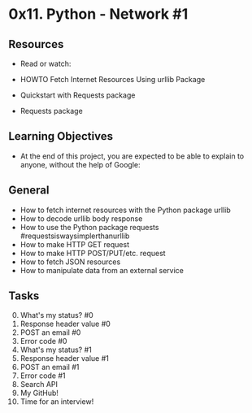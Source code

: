 # 0x11. Python - Network #1

## Resources
* Read or watch:

* HOWTO Fetch Internet Resources Using urllib Package
* Quickstart with Requests package
* Requests package

## Learning Objectives
- At the end of this project, you are expected to be able to explain to anyone, without the help of Google:

## General
- How to fetch internet resources with the Python package urllib
- How to decode urllib body response
- How to use the Python package requests #requestsiswaysimplerthanurllib
- How to make HTTP GET request
- How to make HTTP POST/PUT/etc. request
- How to fetch JSON resources
- How to manipulate data from an external service
 
## Tasks
0. What's my status? #0
1. Response header value #0
2. POST an email #0
3. Error code #0
4. What's my status? #1
5. Response header value #1
6. POST an email #1
7. Error code #1
8. Search API
9. My GitHub!
10. Time for an interview!
